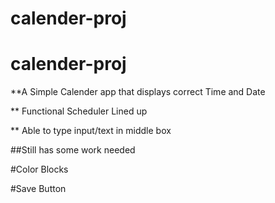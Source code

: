 # calender-proj

# calender-proj

**A Simple Calender app that displays correct Time and Date

** Functional Scheduler Lined up

** Able to type input/text in middle box

##Still has some work needed 

#Color Blocks

#Save Button
